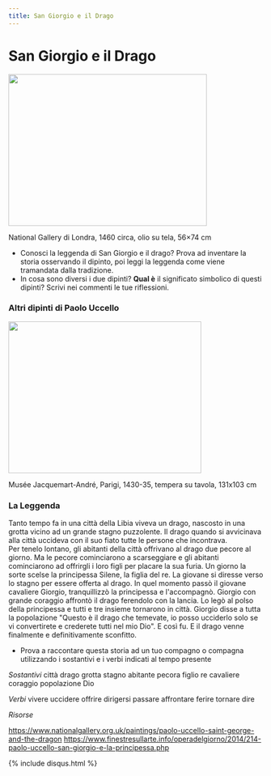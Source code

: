 ```yaml
---
title: San Giorgio e il Drago
---
```

# San Giorgio e il Drago

<img src="https://upload.wikimedia.org/wikipedia/commons/thumb/e/ed/Paolo_Uccello_047b.jpg/1024px-Paolo_Uccello_047b.jpg" 
width="392" height="300"> 

National Gallery di Londra, 1460 circa, olio su tela, 56×74 cm

- Conosci la leggenda di San Giorgio e il drago? Prova ad inventare la storia osservando il dipinto, poi leggi la leggenda come viene tramandata dalla tradizione.
- In cosa sono diversi i due dipinti? **Qual è** il significato simbolico di questi dipinti? Scrivi nei commenti le tue riflessioni.

### Altri dipinti di Paolo Uccello

<img src="https://www.musee-jacquemart-andre.com/sites/default/files/styles/fiches_oeuvre/public/mja3036_v2_sebert_photographe_2.jpg" 
width="381" height="300"> 

Musée Jacquemart-André, Parigi, 1430-35, tempera su tavola, 131x103 cm
### La Leggenda

Tanto tempo fa in una città della Libia viveva un drago, nascosto in una grotta vicino ad un grande stagno puzzolente. Il drago quando si avvicinava alla città uccideva con il suo fiato tutte le persone che incontrava.  
Per tenelo lontano, gli abitanti della città offrivano al drago due pecore al giorno. Ma le pecore cominciarono a scarseggiare e gli abitanti cominciarono ad offrirgli i loro figli per placare la sua furia. 
Un giorno la sorte scelse la principessa Silene, la figlia del re.
La giovane si diresse verso lo stagno per essere offerta al drago. In quel momento passò il giovane cavaliere Giorgio, tranquillizzò la principessa e l'accompagnò. 
Giorgio con grande coraggio affrontò il drago ferendolo con la lancia. Lo legò al polso della principessa e tutti e tre insieme tornarono in città. Giorgio disse a tutta la popolazione "Questo è il drago che temevate, io posso ucciderlo solo se vi convertirete e crederete tutti nel mio Dio".
E così fu. E il drago venne finalmente e definitivamente sconfitto.

- Prova a raccontare questa storia ad un tuo compagno o compagna utilizzando i sostantivi e i verbi indicati al tempo presente

*Sostantivi*
città
drago
grotta
stagno
abitante
pecora
figlio
re
cavaliere
coraggio
popolazione
Dio

*Verbi*
vivere
uccidere
offrire
dirigersi
passare
affrontare
ferire
tornare
dire

*Risorse*

https://www.nationalgallery.org.uk/paintings/paolo-uccello-saint-george-and-the-dragon
https://www.finestresullarte.info/operadelgiorno/2014/214-paolo-uccello-san-giorgio-e-la-principessa.php

{% include disqus.html %}

